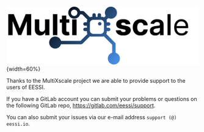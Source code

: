 ![MustiXscale logo](img/logos/multixscale_logo.png){width=60%}

Thanks to the MultiXscale project we are able to provide support to the users of EESSI. 

If you have a GitLab account you can submit your problems or questions on 
the following GitLab repo, https://gitlab.com/eessi/support.

You can also submit your issues via our e-mail address `support (@) eessi.io`.



